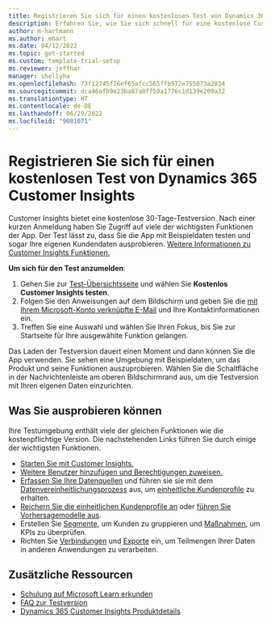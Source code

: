 ```yaml
---
title: Registrieren Sie sich für einen kostenlosen Test von Dynamics 365 Customer Insights
description: Erfahren Sie, wie Sie sich schnell für eine kostenlose Customer Insights Testversion registrieren und diese starten. Erkunden Sie die App mit Einführungen und Videos und finden Sie zusätzliche Lernressourcen.
author: m-hartmann
ms.author: mhart
ms.date: 04/12/2022
ms.topic: get-started
ms.custom: template-trial-setup
ms.reviewer: jeffhar
manager: shellyha
ms.openlocfilehash: 73f12745f76ef65afcc565ffb972e755073a2834
ms.sourcegitcommit: dca46afb9e23ba87a0ff59a1776c1d139e209a32
ms.translationtype: HT
ms.contentlocale: de-DE
ms.lasthandoff: 06/29/2022
ms.locfileid: "9081071"
---
```

# <a name="sign-up-for-a-free-dynamics-365-customer-insights-trial"></a>Registrieren Sie sich für einen kostenlosen Test von Dynamics 365 Customer Insights

Customer Insights bietet eine kostenlose 30-Tage-Testversion. Nach einer kurzen Anmeldung haben Sie Zugriff auf viele der wichtigsten Funktionen der App. Der Test lässt zu, dass Sie die App mit Beispieldaten testen und sogar Ihre eigenen Kundendaten ausprobieren. [Weitere Informationen zu Customer Insights Funktionen.](overview.md)

**Um sich für den Test anzumelden**:

1. Gehen Sie zur [Test-Übersichtsseite](https://dynamics.microsoft.com/ai/customer-insights/) und wählen Sie **Kostenlos Customer Insights testen**.
1. Folgen Sie den Anweisungen auf dem Bildschirm und geben Sie die [mit Ihrem Microsoft-Konto verknüpfte E-Mail](https://support.microsoft.com/windows/what-is-a-microsoft-account-4a7c48e9-ff5a-e9c6-5a5c-1a57d66c3bfa) und Ihre Kontaktinformationen ein.
1. Treffen Sie eine Auswahl und wählen Sie Ihren Fokus, bis Sie zur Startseite für Ihre ausgewählte Funktion gelangen.

Das Laden der Testversion dauert einen Moment und dann können Sie die App verwenden. Sie sehen eine Umgebung mit Beispieldaten, um das Produkt und seine Funktionen auszuprobieren. Wählen Sie die Schaltfläche in der Nachrichtenleiste am oberen Bildschirmrand aus, um die Testversion mit Ihren eigenen Daten einzurichten.

## <a name="what-to-try"></a>Was Sie ausprobieren können

Ihre Testumgebung enthält viele der gleichen Funktionen wie die kostenpflichtige Version. Die nachstehenden Links führen Sie durch einige der wichtigsten Funktionen.

- [Starten Sie mit Customer Insights.](get-started.md)
- [Weitere Benutzer hinzufügen und Berechtigungen zuweisen.](permissions.md)
- [Erfassen Sie Ihre Datenquellen](data-sources.md) und führen sie sie mit dem [Datenvereinheitlichungsprozess](data-unification.md) aus, um [einheitliche Kundenprofile](customer-profiles.md) zu erhalten.
- [Reichern Sie die einheitlichen Kundenprofile an](enrichment-hub.md) oder [führen Sie Vorhersagemodelle aus](predictions-overview.md).
- Erstellen Sie [Segmente](segments.md), um Kunden zu gruppieren und [Maßnahmen](measures.md), um KPIs zu überprüfen.
- Richten Sie [Verbindungen](connections.md) und [Exporte](export-destinations.md) ein, um Teilmengen Ihrer Daten in anderen Anwendungen zu verarbeiten.

## <a name="additional-resources"></a>Zusätzliche Ressourcen

- [Schulung auf Microsoft Learn erkunden](/learn/browse/?filter-products=dynamics-dynamics-cust-insights)
- [FAQ zur Testversion](trial-faq.md)
- [Dynamics 365 Customer Insights Produktdetails](https://dynamics.microsoft.com/ai/customer-insights/)
